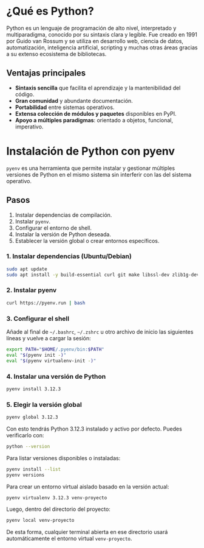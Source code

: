 # ¿Qué es Python?

Python es un lenguaje de programación de alto nivel, interpretado y multiparadigma, conocido por su sintaxis clara y legible. Fue creado en 1991 por Guido van Rossum y se utiliza en desarrollo web, ciencia de datos, automatización, inteligencia artificial, scripting y muchas otras áreas gracias a su extenso ecosistema de bibliotecas.

## Ventajas principales

- **Sintaxis sencilla** que facilita el aprendizaje y la mantenibilidad del código.
- **Gran comunidad** y abundante documentación.
- **Portabilidad** entre sistemas operativos.
- **Extensa colección de módulos y paquetes** disponibles en PyPI.
- **Apoyo a múltiples paradigmas**: orientado a objetos, funcional, imperativo.

# Instalación de Python con pyenv

`pyenv` es una herramienta que permite instalar y gestionar múltiples versiones de Python en el mismo sistema sin interferir con las del sistema operativo.

## Pasos

1. Instalar dependencias de compilación.
2. Instalar `pyenv`.
3. Configurar el entorno de shell.
4. Instalar la versión de Python deseada.
5. Establecer la versión global o crear entornos específicos.

### 1. Instalar dependencias (Ubuntu/Debian)

```bash
sudo apt update
sudo apt install -y build-essential curl git make libssl-dev zlib1g-dev libbz2-dev libreadline-dev libsqlite3-dev libncursesw5-dev xz-utils tk-dev libxml2-dev libxmlsec1-dev libffi-dev liblzma-dev
```

### 2. Instalar pyenv

```bash
curl https://pyenv.run | bash
```

### 3. Configurar el shell

Añade al final de `~/.bashrc`, `~/.zshrc` u otro archivo de inicio las siguientes líneas y vuelve a cargar la sesión:

```bash
export PATH="$HOME/.pyenv/bin:$PATH"
eval "$(pyenv init -)"
eval "$(pyenv virtualenv-init -)"
```

### 4. Instalar una versión de Python

```bash
pyenv install 3.12.3
```

### 5. Elegir la versión global

```bash
pyenv global 3.12.3
```

Con esto tendrás Python 3.12.3 instalado y activo por defecto. Puedes verificarlo con:

```bash
python --version
```

Para listar versiones disponibles o instaladas:

```bash
pyenv install --list
pyenv versions
```

Para crear un entorno virtual aislado basado en la versión actual:

```bash
pyenv virtualenv 3.12.3 venv-proyecto
```

Luego, dentro del directorio del proyecto:

```bash
pyenv local venv-proyecto
```

De esta forma, cualquier terminal abierta en ese directorio usará automáticamente el entorno virtual `venv-proyecto`.
